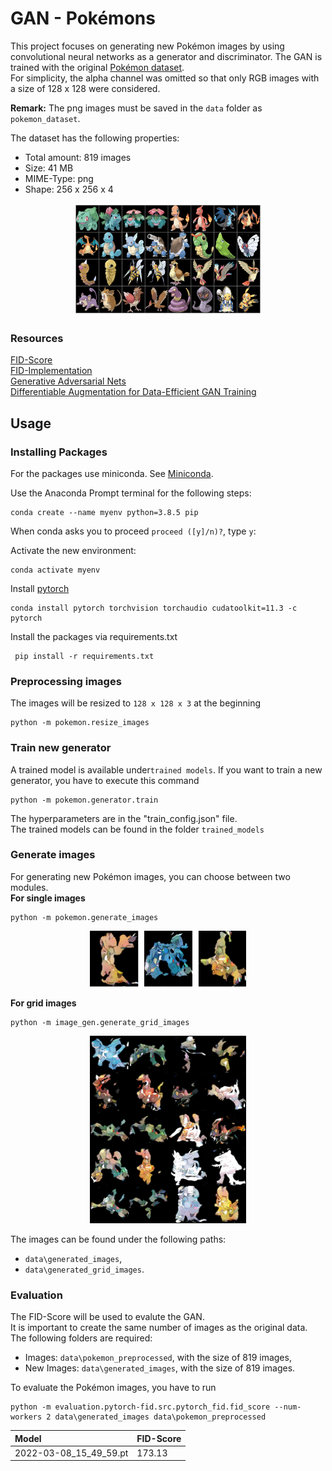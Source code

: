 # GAN - Pokémons
This project focuses on generating new Pokémon images by using convolutional neural networks as a generator and discriminator. The GAN is trained with the original [Pokémon dataset](https://www.kaggle.com/kvpratama/pokemon-images-dataset). \
For simplicity, the alpha channel was omitted so that only RGB images with a size of 128 x 128 were considered.

**Remark:** The png images must be saved in the `data` folder as `pokemon_dataset`.

The dataset has the following properties:
* Total amount: 819 images
* Size: 41 MB
* MIME-Type: png
* Shape: 256 x 256 x 4

<p align="center">
  <img width="300" height="180" src="docs/imgs/figure1.png">
</p>

### Resources
[FID-Score](https://arxiv.org/abs/1706.08500) \
[FID-Implementation](https://github.com/mseitzer/pytorch-fid) \
[Generative Adversarial Nets](https://arxiv.org/abs/1406.2661)\
[Differentiable Augmentation for Data-Efficient GAN Training](https://arxiv.org/abs/2006.10738) 
## Usage

### Installing Packages

For the packages use miniconda. See [Miniconda](https://docs.conda.io/en/latest/miniconda.html).

Use the Anaconda Prompt terminal for the following steps:
```
conda create --name myenv python=3.8.5 pip
```

When conda asks you to proceed `proceed ([y]/n)?`, type `y`:

Activate the new environment: 
```
conda activate myenv
```

Install [pytorch](https://pytorch.org/get-started/locally/)
```
conda install pytorch torchvision torchaudio cudatoolkit=11.3 -c pytorch
```

Install the packages via requirements.txt
```
 pip install -r requirements.txt
```

### Preprocessing images

The images will be resized to `128 x 128 x 3` at the beginning

```
python -m pokemon.resize_images
```
### Train new generator
A trained model is available under`trained models`.
If you want to train a new generator, you have to execute this command
```
python -m pokemon.generator.train
```
The hyperparameters are in the "train_config.json" file.\
The trained models can be found in the folder `trained_models`
### Generate images

For generating new Pokémon images, you can choose between two modules. \
**For single images**
```
python -m pokemon.generate_images
```
<p align="center">
  <img width="250" height="90" src="docs/imgs/figure3.png">
</p>

**For grid images**
```
python -m image_gen.generate_grid_images
```
<p align="center">
  <img width="250" height="300" src="docs/imgs/figure2.png">
</p>

The images can be found under the following paths:
* `data\generated_images`,
* `data\generated_grid_images`.

### Evaluation
The FID-Score will be used to evalute the GAN. \
It is important to create the same number of images as the original data. \
The following folders are required:
* Images: `data\pokemon_preprocessed`, with the size of 819 images,
* New Images: `data\generated_images`, with the size of 819 images.

To evaluate the Pokémon images, you have to run
```
python -m evaluation.pytorch-fid.src.pytorch_fid.fid_score --num-workers 2 data\generated_images data\pokemon_preprocessed
```

| Model | FID-Score |
|:----------|:-------------|
| 2022-03-08_15_49_59.pt |  173.13 |
